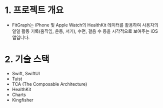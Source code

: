 # 1. 프로젝트 개요
- FitGraph는 iPhone 및 Apple Watch의 HealthKit 데이터를 활용하여 사용자의 일일 활동 기록(움직임, 운동, 서기), 수면, 걸음 수 등을 시각적으로 보여주는 iOS 앱입니다.
# 2. 기술 스택
- Swift, SwiftUI
- Tuist
- TCA (The Composable Architecture)
- HealthKit
- Charts
- Kingfisher
